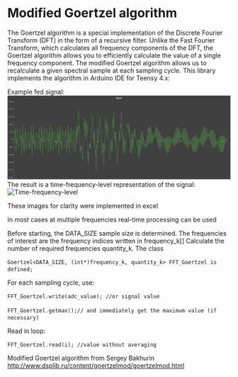 # Modified Goertzel algorithm

The Goertzel algorithm is a special implementation of the Discrete Fourier Transform (DFT) in the form of a recursive filter.
Unlike the Fast Fourier Transform, which calculates all frequency components of the DFT, the Goertzel algorithm allows you to efficiently calculate the value of a single frequency component.
The modified Goertzel algorithm allows us to recalculate a given spectral sample at each sampling cycle. This library implements the algorithm in Arduino IDE for Teensy 4.x:

Example fed signal:
![Signal](https://github.com/BetterCoderB/FFT_Goertzel_improved/blob/main/Signal.png)
The result is a time-frequency-level representation of the signal:
![Time-frequency-level](https://github.com/BetterCoderB/FFT_Goertzel_improved/blob/main/Goertzel.gif)

These images for clarity were implemented in excel

In most cases at multiple frequencies real-time processing can be used

Before starting, the DATA_SIZE sample size is determined.
The frequencies of interest are the frequency indices written in frequency_k[]
Calculate the number of required frequencies quantity_k.
The class

	Goertzel<DATA_SIZE, (int*)frequency_k, quantity_k> FFT_Goertzel is defined;

For each sampling cycle, use:

	FFT_Goertzel.write(adc_value); //or signal value
  
	FFT_Goertzel.getmax();// and immediately get the maximum value (if necessary) 

Read in loop:

	FFT_Goertzel.read(i); //value without averaging

Modified Goertzel algorithm from Sergey Bakhurin
http://www.dsplib.ru/content/goertzelmod/goertzelmod.html
